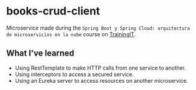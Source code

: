 # books-crud-client

Microservice made during the `Spring Boot y Spring Cloud: arquitectura de microservicios en la nube` course on [TrainingIT](https://www.trainingit.es/).

## What I've learned

- Using RestTemplate to make HTTP calls from one service to another.
- Using interceptors to access a secured service.
- Using an Eureka server to access resources on another microservice.